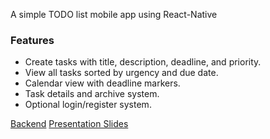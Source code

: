 A simple TODO list mobile app using React-Native
### Features
- Create tasks with title, description, deadline, and priority.
- View all tasks sorted by urgency and due date.
- Calendar view with deadline markers.
- Task details and archive system.
- Optional login/register system.

[Backend](https://github.com/TNHH0704/ScheduleApp-Backend)
[Presentation Slides](https://www.canva.com/design/DAGpvXk5GIM/0we3bGXn7UCtUAbLFKTHSA/edit?utm_content=DAGpvXk5GIM&utm_campaign=designshare&utm_medium=link2&utm_source=sharebutton)
